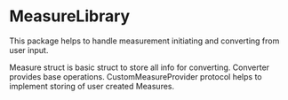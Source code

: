 # MeasureLibrary

This package helps to handle measurement initiating and converting from user input.

Measure struct is basic struct to store all info for converting.
Converter provides base operations.
CustomMeasureProvider protocol helps to implement storing of user created Measures. 
